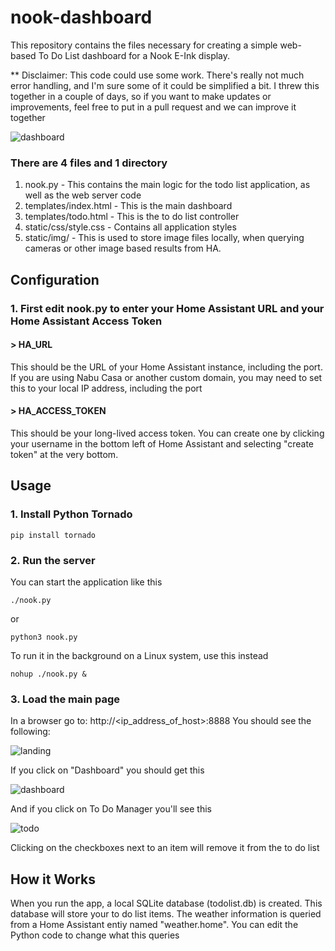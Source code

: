 # nook-dashboard

This repository contains the files necessary for creating a simple web-based To Do List dashboard for a Nook E-Ink display. 

** Disclaimer: This code could use some work. There's really not much error handling, and I'm sure some of it could be simplified a bit. I threw this together in a couple of days, so if you want to make updates or improvements, feel free to put in a pull request and we can improve it together

![dashboard](https://user-images.githubusercontent.com/6226804/198899087-2bd523be-e4f0-4dbd-aa77-48b873de05dd.png)

### There are 4 files and 1 directory
1. nook.py - This contains the main logic for the todo list application, as well as the web server code
2. templates/index.html - This is the main dashboard
3. templates/todo.html - This is the to do list controller
4. static/css/style.css - Contains all application styles
5. static/img/ - This is used to store image files locally, when querying cameras or other image based results from HA.

## Configuration
### 1. First edit nook.py to enter your Home Assistant URL and your Home Assistant Access Token

#### > HA_URL 
This should be the URL of your Home Assistant instance, including the port. If you are using Nabu Casa or another custom domain, you may need to set this to your local IP address, including the port

#### > HA_ACCESS_TOKEN 
This should be your long-lived access token. You can create one by clicking your username in the bottom left of Home Assistant and selecting "create token" at the very bottom.

## Usage
### 1. Install Python Tornado
` pip install tornado `

### 2. Run the server
You can start the application like this

` ./nook.py `

or 

` python3 nook.py `

To run it in the background on a Linux system, use this instead

` nohup ./nook.py & `

### 3. Load the main page

In a browser go to: http://<ip_address_of_host>:8888
You should see the following:

![landing](https://user-images.githubusercontent.com/6226804/198862147-ae8838c8-700b-4944-81e9-5b84c0f1ad76.png)

If you click on "Dashboard" you should get this

![dashboard](https://user-images.githubusercontent.com/6226804/198899087-2bd523be-e4f0-4dbd-aa77-48b873de05dd.png)

And if you click on To Do Manager you'll see this

![todo](https://user-images.githubusercontent.com/6226804/198899129-f62fb8d1-6cd5-467e-af05-7c4db5e37a7a.png)

Clicking on the checkboxes next to an item will remove it from the to do list

## How it Works
When you run the app, a local SQLite database (todolist.db) is created. This database will store your to do list items.
The weather information is queried from a Home Assistant entiy named "weather.home". You can edit the Python code to change what this queries


